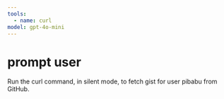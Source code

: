 ```yaml
---
tools:
  - name: curl
model: gpt-4o-mini
---
```


# prompt user



Run the curl command, in silent mode, to fetch gist for user pibabu from GitHub.